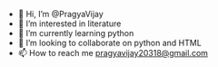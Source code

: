 - 👋 Hi, I’m @PragyaVijay
- 👀 I’m interested in literature 
- 🌱 I’m currently learning python 
- 💞️ I’m looking to collaborate on python and HTML 
- 📫 How to reach me pragyavijay20318@gmail.com

<!---
ArcanaSelenia/ArcanaSelenia is a ✨ special ✨ repository because its `README.md` (this file) appears on your GitHub profile.
You can click the Preview link to take a look at your changes.
--->
